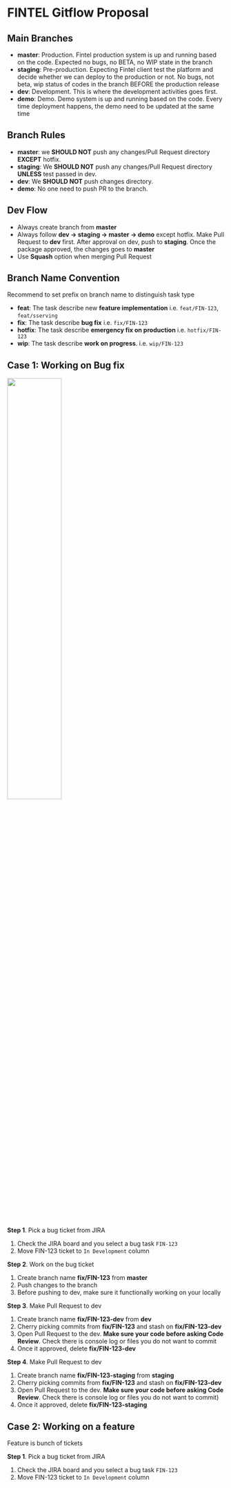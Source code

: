 # FINTEL Gitflow Proposal

## Main Branches

- **master**: Production. Fintel production system is up and running based on the code. Expected no bugs, no BETA, no WIP state in the branch
- **staging**: Pre-production. Expecting Fintel client test the platform and decide whether we can deploy to the production or not. No bugs, not beta, wip status of codes in the branch BEFORE the production release
- **dev**: Development. This is where the development activities goes first.
- **demo**: Demo. Demo system is up and running based on the code. Every time deployment happens, the demo need to be updated at the same time

## Branch Rules

- **master**: we **SHOULD NOT** push any changes/Pull Request directory **EXCEPT** hotfix.
- **staging**: We **SHOULD NOT** push any changes/Pull Request directory **UNLESS** test passed in dev.
- **dev**: We **SHOULD NOT** push changes directory. 
- **demo**: No one need to push PR to the branch.
## Dev Flow

- Always create branch from **master**
- Always follow **dev -> staging -> master -> demo** except hotfix. Make Pull Request to **dev** first. After approval on dev, push to **staging**. Once the package approved, the changes goes to **master**
- Use **Squash** option when merging Pull Request

## Branch Name Convention

Recommend to set prefix on branch name to distinguish task type
- **feat**: The task describe new **feature implementation** i.e. `feat/FIN-123`, `feat/sserving`
- **fix**: The task describe **bug fix** i.e. `fix/FIN-123`
- **hotfix**: The task describe **emergency fix on production** i.e. `hotfix/FIN-123`
- **wip**:  The task describe **work on progress**. i.e. `wip/FIN-123`

## Case 1: Working on Bug fix

<img src='https://github.com/WataruMaeda/try_README/blob/main/git%20flow.jpg' width='50%'>

**Step 1**. Pick a bug ticket from JIRA
1. Check the JIRA board and you select a bug task `FIN-123`
1. Move FIN-123 ticket to `In Development` column

**Step 2**. Work on the bug ticket
1. Create branch name **fix/FIN-123** from **master**
1. Push changes to the branch
1. Before pushing to dev, make sure it functionally working on your locally

**Step 3**. Make Pull Request to dev
1. Create branch name **fix/FIN-123-dev** from **dev**
1. Cherry picking commits from **fix/FIN-123** and stash on **fix/FIN-123-dev**
1. Open Pull Request to the dev. **Make sure your code before asking Code Review**. Check there is console log or files you do not want to commit
1. Once it approved, delete **fix/FIN-123-dev**

**Step 4**. Make Pull Request to dev
1. Create branch name **fix/FIN-123-staging** from **staging**
1. Cherry picking commits from **fix/FIN-123** and stash on **fix/FIN-123-dev**
1. Open Pull Request to the dev. **Make sure your code before asking Code Review**. Check there is console log or files you do not want to commit)
1. Once it approved, delete **fix/FIN-123-staging**

## Case 2: Working on a feature

Feature is bunch of tickets

**Step 1**. Pick a bug ticket from JIRA
1. Check the JIRA board and you select a bug task `FIN-123`
1. Move FIN-123 ticket to `In Development` column